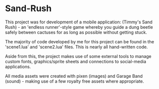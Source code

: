# Sand-Rush

This project was for development of a mobile application: (Timmy's Sand Rush) - an 'endless runner'-style game whereby you guide a dung beetle safely between cactuses for as long as possible without getting stuck.

The majority of code developed by me for this project can be found in the 'scene1.lua' and 'scene2.lua' files. This is nearly all hand-written code.

Aside from this, the project makes use of some external tools to manage custom fonts, graphics/sprite sheets and connections to social-media applications. 

All media assets were created with pixen (images) and Garage Band (sound) - making use of a few royalty free assets where appropriate.
